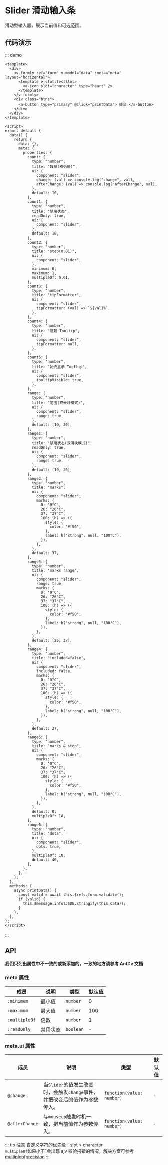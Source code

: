 # Slider 滑动输入条

滑动型输入器，展示当前值和可选范围。

## 代码演示

::: demo

```vue
<template>
  <div>
    <v-formly ref="form" v-model="data" :meta="meta" layout="horizontal">
      <template v-slot:testSlot>
        <a-icon slot="character" type="heart" />
      </template>
    </v-formly>
    <div class="btns">
      <a-button type="primary" @click="printData"> 提交 </a-button>
    </div>
  </div>
</template>

<script>
export default {
  data() {
    return {
      data: {},
      meta: {
        properties: {
          count: {
            type: "number",
            title: "数量(初始值)",
            ui: {
              component: "slider",
              change: (val) => console.log("change", val),
              afterChange: (val) => console.log("afterChange", val),
            },
            default: 10,
          },
          count1: {
            type: "number",
            title: "禁用状态",
            readOnly: true,
            ui: {
              component: "slider",
            },
            default: 10,
          },
          count2: {
            type: "number",
            title: "step(0.01)",
            ui: {
              component: "slider",
            },
            minimum: 0,
            maximum: 1,
            multipleOf: 0.01,
          },
          count3: {
            type: "number",
            title: "tipFormatter",
            ui: {
              component: "slider",
              tipFormatter: (val) => `${val}%`,
            },
          },
          count4: {
            type: "number",
            title: "隐藏 Tooltip",
            ui: {
              component: "slider",
              tipFormatter: null,
            },
          },
          count5: {
            type: "number",
            title: "始终显示 Tooltip",
            ui: {
              component: "slider",
              tooltipVisible: true,
            },
          },
          range: {
            type: "number",
            title: "范围(双滑块模式)",
            ui: {
              component: "slider",
              range: true,
            },
            default: [10, 20],
          },
          range1: {
            type: "number",
            title: "禁用状态(双滑块模式)",
            readOnly: true,
            ui: {
              component: "slider",
              range: true,
            },
            default: [10, 20],
          },
          range2: {
            type: "number",
            title: "marks",
            ui: {
              component: "slider",
              marks: {
                0: "0°C",
                26: "26°C",
                37: "37°C",
                100: (h) => ({
                  style: {
                    color: "#f50",
                  },
                  label: h("strong", null, "100°C"),
                }),
              },
            },
            default: 37,
          },
          range3: {
            type: "number",
            title: "marks range",
            ui: {
              component: "slider",
              range: true,
              marks: {
                0: "0°C",
                26: "26°C",
                37: "37°C",
                100: (h) => ({
                  style: {
                    color: "#f50",
                  },
                  label: h("strong", null, "100°C"),
                }),
              },
            },
            default: [26, 37],
          },
          range4: {
            type: "number",
            title: "included=false",
            ui: {
              component: "slider",
              included: false,
              marks: {
                0: "0°C",
                26: "26°C",
                37: "37°C",
                100: (h) => ({
                  style: {
                    color: "#f50",
                  },
                  label: h("strong", null, "100°C"),
                }),
              },
            },
            default: 37,
          },
          range5: {
            type: "number",
            title: "marks & step",
            ui: {
              component: "slider",
              marks: {
                0: "0°C",
                26: "26°C",
                37: "37°C",
                100: (h) => ({
                  style: {
                    color: "#f50",
                  },
                  label: h("strong", null, "100°C"),
                }),
              },
            },
            default: 0,
            multipleOf: 10,
          },
          range6: {
            type: "number",
            title: "dots",
            ui: {
              component: "slider",
              dots: true,
            },
            multipleOf: 10,
            default: 40,
          },
        },
      },
    };
  },
  methods: {
    async printData() {
      const valid = await this.$refs.form.validate();
      if (valid) {
        this.$message.info(JSON.stringify(this.data));
      }
    },
  },
};
</script>
```

:::

## API

**我们只列出属性中不一致的或新添加的，一致的地方请参考 AntDv 文档**

### meta 属性

| 成员            | 说明   | 类型        | 默认值 |
| ------------- | ---- | --------- | --- |
| `:minimum`    | 最小值  | `number`  | 0   |
| `:maximum`    | 最大值  | `number`  | 100 |
| `:multipleOf` | 倍数   | `number`  | 1   |
| `:readOnly`   | 禁用状态 | `boolean` | -   |

### meta.ui 属性

| 成员             | 说明                                            | 类型                        | 默认值 |
| -------------- | --------------------------------------------- | ------------------------- | --- |
| `@change`      | 当`Slider`的值发生改变时，会触发`change`事件，并把改变后的值作为参数传入。 | `function(value: number)` | -   |
| `@afterChange` | 与`mouseup`触发时机一致，把当前值作为参数传入。                  | `function(value: number)` | -   |

::: tip 注意
自定义字符的优先级：slot > character <br/>
`multipleOf`如果小于1会出现 ajv 校验报错的情况，解决方案可参考 [multipleofprecision](https://ajv.js.org/options.html#multipleofprecision)
:::
